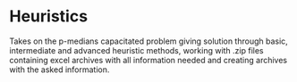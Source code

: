 # Heuristics
Takes on the p-medians capacitated problem giving solution through basic, intermediate and advanced heuristic methods, working with .zip files containing excel archives with all information needed and creating archives with the asked information.
